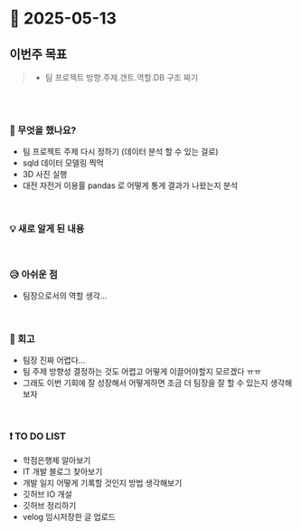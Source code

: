 # 📅 2025-05-13

## 이번주 목표
>- 팀 프로젝트 방향.주제.갠트.역할.DB 구조 짜기

<br><br>

### 👀 무엇을 했나요?
- 팀 프로젝트 주제 다시 정하기 (데이터 분석 할 수 있는 걸로)
- sqld 데이터 모델링 찍먹
- 3D 사진 실행
- 대전 자전거 이용률 pandas 로 어떻게 통게 결과가 나왔는지 분석
  
<br>

### 💡 새로 알게 된 내용


<br>

### 😥 아쉬운 점
- 팀장으로서의 역할 생각...
<br>

### 💬 회고
- 팀장 진짜 어렵다...
- 팀 주제 방향성 결정하는 것도 어렵고 어떻게 이끌어야할지 모르겠다 ㅠㅠ
- 그래도 이번 기회에 잘 성장해서 어떻게하면 조금 더 팀장을 잘 할 수 있는지 생각해보자
<br>

### ❗ TO DO LIST
- 학점은행제 알아보기
- IT 개발 블로그 찾아보기
- 개발 일지 어떻게 기록할 것인지 방법 생각해보기
- 깃허브 IO 개설
- 깃허브 정리하기
- velog 임시저장한 글 업로드
